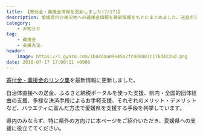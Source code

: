 ```yaml
---
title: 【寄付金・義援金情報を更新しました(7/17)】
description: 愛媛県内ひ被災地への義援金情報を最新情報をもとにまとめました。送金方法の種類やメリット・デメリットも記載していますので、特に県外への方への義援金募集の際に本ページの情報をお使いください。
category:
    - お知らせ
tag:
    - 義援金
    - 支援方法    
header:
    image: https://i.gyazo.com/1b44daa09e45a2fc008883c176d4226d.png
date: 2018-07-17 17:00:11 +0900 
---
```


[寄付金・義援金のリンク集](https://cheerup-ehime.github.io/donations/)を最新情報に更新しました。

自治体直接への送金、ふるさと納税ポータルを使った支援、県内・全国的団体経由の支援、多様な決済手段によるお手軽支援、それぞれのメリット・デメリットなど、バラエティに富んだ方法で愛媛県を支援する手段を列挙しています。

県内のみならず、特に県外の方向けに本ページをご紹介いただき、愛媛県への支援に役立ててください。